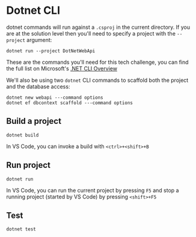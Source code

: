 # Dotnet CLI

dotnet commands will run against a `.csproj` in the current directory. If you are at the solution level then you'll need to specify a project with the `--project` argument:

    dotnet run --project DotNetWebApi

These are the commands you'll need for this tech challenge, you can find the full list on Microsoft's [.NET CLI Overview](https://learn.microsoft.com/en-us/dotnet/core/tools/)

We'll also be using two `dotnet` CLI commands to scaffold both the project and the 
database access:

    dotnet new webapi ---command options
    dotnet ef dbcontext scaffold ---command options

## Build a project

    dotnet build
In VS Code, you can invoke a build with `<ctrl>+<shift>+B`

## Run project

    dotnet run
In VS Code, you can run the current project by pressing `F5` and stop a running project (started by 
VS Code) by pressing `<shift>+F5`

## Test

    dotnet test